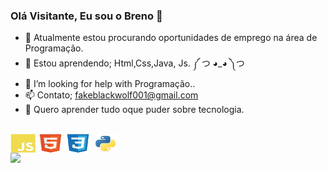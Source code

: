 ### Olá Visitante, Eu sou o Breno 👋

- 🔭 Atualmente estou procurando oportunidades de emprego na área de Programação.
- 🌱 Estou aprendendo; Html,Css,Java, Js. ༼ つ ◕_◕ ༽つ
- 🤔 I’m looking for help with Programação..
- 📫 Contato; fakeblackwolf001@gmail.com
- 👀 Quero aprender tudo oque puder sobre tecnologia.
<div style="display: inline_block"><br>
  <img align="center" alt="Brenofk-Js" height="30" width="40" src="https://raw.githubusercontent.com/devicons/devicon/master/icons/javascript/javascript-plain.svg">
  <img align="center" alt="Brenofk-HTML" height="30" width="40" src="https://raw.githubusercontent.com/devicons/devicon/master/icons/html5/html5-original.svg">
  <img align="center" alt="Brenofk-CSS" height="30" width="40" src="https://raw.githubusercontent.com/devicons/devicon/master/icons/css3/css3-original.svg">
  <img align="center" alt="Brenofk-Python" height="30" width="40" src="https://raw.githubusercontent.com/devicons/devicon/master/icons/python/python-original.svg">
  <div>
    <div> 
       <a href="https://instagram.com/Brenofkx" target="_blank"><img src="https://img.shields.io/badge/-Instagram-%23E4405F?style=for-the-badge&logo=instagram&logoColor=white" target="_blank"></a>
 
